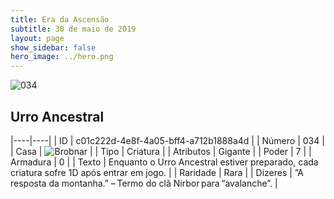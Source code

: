 ```yaml
---
title: Era da Ascensão
subtitle: 30 de maio de 2019
layout: page
show_sidebar: false
hero_image: ../hero.png
---
```


![034](https://cdn.keyforgegame.com/media/card_front/pt/435_034_78CR5C33X5CJ_pt.png)

## Urro Ancestral

|----|----|
| ID | c01c222d-4e8f-4a05-bff4-a712b1888a4d |
| Número | 034 |
| Casa | ![Brobnar](https://archonarcana.com/images/thumb/e/e0/Brobnar.png/22px-Brobnar.png "Brobnar") |
| Tipo | Criatura |
| Atributos | Gigante |
| Poder | 7 |
| Armadura | 0 |
| Texto | Enquanto o Urro Ancestral estiver preparado, cada criatura sofre 1D após entrar em jogo. |
| Raridade | Rara |
| Dizeres | ”A resposta da montanha.”  – Termo do clã Nirbor para “avalanche”. |
